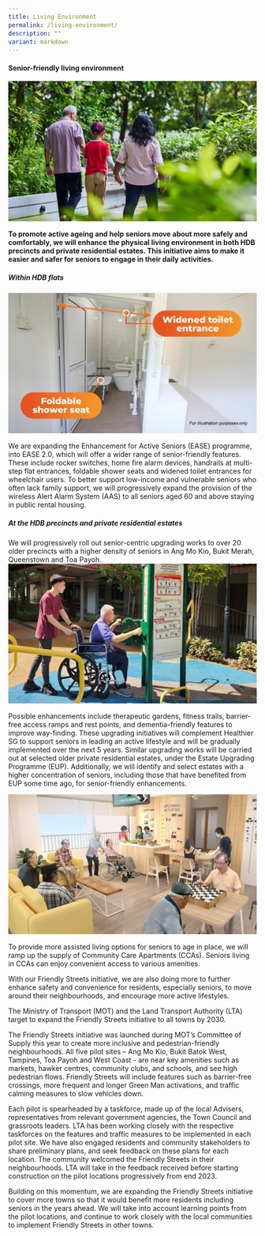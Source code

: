 ```yaml
---
title: Living Environment
permalink: /living-environment/
description: ""
variant: markdown
---
```

#### Senior-friendly living environment ####

![](/images/living%20environment%20banner%20(2).jpg)

**To promote active ageing and help seniors move about more safely and comfortably, we will enhance the physical living environment in both HDB precincts and private residential estates. This initiative aims to make it easier and safer for seniors to engage in their daily activities.**

##### Within HDB flats #####

![](/images/ease-2.jpg)

We are expanding the Enhancement for Active Seniors (EASE) programme, into EASE 2.0, which will offer a wider range of senior-friendly features. These include rocker switches, home fire alarm devices, handrails at multi-step flat entrances, foldable shower seats and widened toilet entrances for wheelchair users.
To better support low-income and vulnerable seniors who often lack family support, we will progressively expand the provision of the wireless Alert Alarm System (AAS) to all seniors aged 60 and above staying in public rental housing. 

##### At the HDB precincts and private residential estates #####

We will progressively roll out senior-centric upgrading works to over 20 older precincts with a higher density of seniors in Ang Mo Kio, Bukit Merah, Queenstown and Toa Payoh. 
![](/images/seniorfriendly%20(2).jpg)

Possible enhancements include therapeutic gardens, fitness trails, barrier-free access ramps and rest points, and dementia-friendly features to improve way-finding. These upgrading initiatives will complement Healthier SG to support seniors in leading an active lifestyle and will be gradually implemented over the next 5 years. 
Similar upgrading works will be carried out at selected older private residential estates, under the Estate Upgrading Programme (EUP). Additionally, we will identify and select estates with a higher concentration of seniors, including those that have benefited from EUP some time ago, for senior-friendly enhancements.

![](/images/cca%20(2).jpg)

To provide more assisted living options for seniors to age in place, we will ramp up the supply of Community Care Apartments (CCAs). Seniors living in CCAs can enjoy convenient access to various amenities. 

With our Friendly Streets initiative, we are also doing more to further enhance safety and convenience for residents, especially seniors, to move around their neighbourhoods, and encourage more active lifestyles. 

The Ministry of Transport (MOT) and the Land Transport Authority (LTA) target to expand the Friendly Streets initiative to all towns by 2030.

The Friendly Streets initiative was launched during MOT’s Committee of Supply this year to create more inclusive and pedestrian-friendly neighbourhoods. All five pilot sites – Ang Mo Kio, Bukit Batok West, Tampines, Toa Payoh and West Coast - are near key amenities such as markets, hawker centres, community clubs, and schools, and see high pedestrian flows. Friendly Streets will include features such as barrier-free crossings, more frequent and longer Green Man activations, and traffic calming measures to slow vehicles down. 

Each pilot is spearheaded by a taskforce, made up of the local Advisers, representatives from relevant government agencies, the Town Council and grassroots leaders. LTA has been working closely with the respective taskforces on the features and traffic measures to be implemented in each pilot site. We have also engaged residents and community stakeholders to share preliminary plans, and seek feedback on these plans for each location. The community welcomed the Friendly Streets in their neighbourhoods. LTA will take in the feedback received before starting construction on the pilot locations progressively from end 2023.

Building on this momentum, we are expanding the Friendly Streets initiative to cover more towns so that it would benefit more residents including seniors in the years ahead. We will take into account learning points from the pilot locations, and continue to work closely with the local communities to implement Friendly Streets in other towns.

